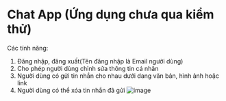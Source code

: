 # Chat App (Ứng dụng chưa qua kiểm thử)
Các tính năng:
1. Đăng nhập, đăng xuất(Tên đăng nhập là Email người dùng)
2. Cho phép người dùng chỉnh sửa thông tin cá nhân
3. Người dùng có gửi tin nhắn cho nhau dưới dang văn bản, hình ảnh hoặc link
4. Người dùng có thể xóa tin nhắn đã gửi
![image](https://github.com/user-attachments/assets/73a7bbd4-06b7-47e3-858f-8e613744ecd2)

